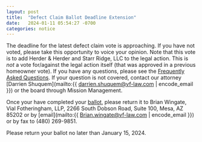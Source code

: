 ```yaml
---
layout: post
title:  "Defect Claim Ballot Deadline Extension"
date:   2024-01-11 05:54:27 -0700
categories: notice
---
```

The deadline for the latest defect claim vote is approaching. If you have not voted, please take this opportunity to voice your opinion. Note that this vote is to add Herder & Herder and Starr Ridge, LLC to the legal action. This is *not* a vote for/against the legal action itself (that was approved in a previous homeowner vote). If you have any questions, please see the [Frequently Asked Questions](https://umanage.eunify.net/ShowDocument.aspx?S3FileRequest=WI2BSP4k059CJGXsLCdcKUZloNLN8ATB%252bZoUSFTmighETPq9wlpbZRdrJSG0RbOuB63baWFbO45pPabco5ELwb2BmV1%252bOZSal6LhiRtskZIUWZSNcLUs%252bGMtu%252b%252fr427MZXYKM7MXjG3jX2YitV7FhvbWQKzO7hPHgXyqgYK6lv95D8WGdfjn3wM9TiY%252b%252fxH9pr0%252bZmAY%252bMhMaosXPciemMKYuPlQo3tYNEisiTrrS7cmqq8EXG5uazcKKWD4XRVzP%252b2HwUqVWolZwBf%252fC6F63fNSFfYgamYoeWgH24URv0I0AAdF5wTo6ii9BHazV%252fhn9Y9Ulf31yTYYtZUHvdDvdEgwLAe3FQl8QYAlsNRmKUPg9zL%252fAmaG6ElOKQP2lrlsn4yPmVZZ0Cvc%252fRk96Jsicm8R%252flZ1kTZmbjpZ8LOQliJREKjZgCU8HqH%252fY567%252bDWWxm%252faA3e7aLu1qwN4FlfHGFjQeHktXccWrmKJjdYJpBOR99mLYSP2RZHPsI%252f46m2EvDdKrgLqzZ7noa50MX4L5QxyyghyzIxDvtpPViswQ6ROYOA5Zc837r50g13SlzaxplM12hSE89nruqBs0SqDN2LdwHBvdKM%252f%252f%252fKQABGcS2%252bB6HyNZlaw8IoxIEao0CIknzNkWyvx389QTC3bvPQEaADF4qQS8EOuVqH3REr7Xj2iv4FUCL6oKZNAMQCRY4oFZOyhxHsSjcQCr6H4nQLzZdSMjl%252fnQVP83wLfmxZHINpr%252fhTwELVBu262YoSsJaYb3g%252f7mo%252b4dRjfx5CNfOaKjQNY2w2eAHVl6MlDyL7SZTykzsmYrCPOuH2gnRGwD8lb). If your question is not covered, contact our attorney [Darrien Shuquem](mailto:{{ darrien.shuquem@vf-law.com | encode_email }}) or the board through Mission Management. 

Once your have completed your [ballot](https://umanage.eunify.net/ShowDocument.aspx?S3FileRequest=WI2BSP4k059CJGXsLCdcKUZloNLN8ATB%252bZoUSFTmighETPq9wlpbZRdrJSG0RbOuB63baWFbO45pPabco5ELwb2BmV1%252bOZSal6LhiRtskZIUWZSNcLUs%252bGMtu%252b%252fr427MZXYKM7MXjG3jX2YitV7FhvbWQKzO7hPHgXyqgYK6lv95D8WGdfjn3wM9TiY%252b%252fxH9pr0%252bZmAY%252bMhMaosXPciemMKYuPlQo3tYNEisiTrrS7cmqq8EXG5uazcKKWD4XRVzP%252b2HwUqVWolZwBf%252fC6F63fNSFfYgamYoeWgH24URv0I0AAdF5wTo6ii9BHazV%252fhn9Y9Ulf31yTYYtZUHvdDvdEgwLAe3FQl8QYAlsNRmKUPg9zL%252fAmaG6ElOKQP2lrlsn4yPmVZZ0Cvc%252fRk96Jsicm8R%252flZ1kTZmbjpZ8LOQliJREKjZgCU8HqH%252fY567%252bDWWxm%252faA3e7aLu1qwN4FlfHGFjQeHktXccWrmKJjdYJpBOR99mLYSP2RZHPsI%252f46m2E07GxjHUpreQU%252fgpQcKY18uLqnAdAqiL04wTt%252fzfXkMQ1Xxv5%252f4hmuqqkqTdHM8%252bdjstXZXh%252bm2BRD9qvqUW6EXXQ%252f0jym3MslDB1M17THil2rleQcnN7aa7L6hSAZSGzdzBo1Ob%252fbhATQzQmj8Uj425F5o5%252boGqOCHKVK0ZiS81lpeSovsjNfE08LPUSCKvxz7Qcoanh%252bw8qZyQ7QqFHusCHeRKI5QTp3kARY38P%252bMLo4zQwNtNxsUJI2oehKSugdAJAyuaK4lO4%252fKQD9JKLvELAdi3p0%252bn%252fb19E4sdJeok%253d), please return it to Brian Wingate, Vial Fotheringham, LLP, 2266 South Dobson Road, Suite 100, Mesa, AZ 85202 or by [email](mailto:{{ Brian.wingate@vf-law.com | encode_email }}) or by fax to (480) 269-9851.

Please return your ballot no later than January 15, 2024.
